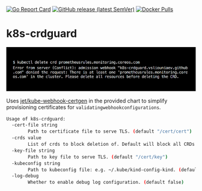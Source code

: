 [![Go Report Card](https://goreportcard.com/badge/github.com/vsliouniaev/k8s-crdguard)](https://goreportcard.com/report/github.com/vsliouniaev/k8s-crdguard)
[![GitHub release (latest SemVer)](https://img.shields.io/github/v/release/vsliouniaev/k8s-crdguard?sort=semver)](https://github.com/vsliouniaev/k8s-crdguard/releases/latest)
[![Docker Pulls](https://img.shields.io/docker/pulls/vsliouniaev/k8s-crdguard?color=blue)](https://hub.docker.com/r/vsliouniaev/k8s-crdguard/tags)

# k8s-crdguard

![](static/images/example-usage.png)

Uses [jet/kube-webhook-certgen](https://github.com/jet/kube-webhook-certgen) in the provided chart 
to simplify provisioning certificates for `validatingwebhookconfigurations`.

```sh
Usage of k8s-crdguard:
  -cert-file string
    	Path to certificate file to serve TLS. (default "/cert/cert")
  -crds value
    	List of crds to block deletion of. Default will block all CRDs. (example "prometheuses.monitoring.coreos.com")
  -key-file string
    	Path to key file to serve TLS. (default "/cert/key")
  -kubeconfig string
    	Path to kubeconfig file: e.g. ~/.kube/kind-config-kind. (default uses in-cluster config)
  -log-debug
    	Whether to enable debug log configuration. (default false)
```
